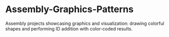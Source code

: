 # Assembly-Graphics-Patterns
Assembly projects showcasing graphics and visualization: drawing colorful shapes and performing ID addition with color-coded results.
